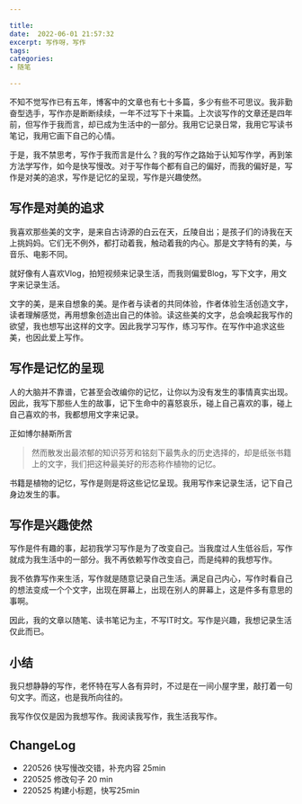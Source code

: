 ```yaml
---

title: 
date:  2022-06-01 21:57:32
excerpt: 写作呀，写作
tags: 
categories: 
- 随笔

---
```


不知不觉写作已有五年，博客中的文章也有七十多篇，多少有些不可思议。我非勤奋型选手，写作亦是断断续续，一年不过写下十来篇。上次谈写作的文章还是四年前，但写作于我而言，却已成为生活中的一部分。我用它记录日常，我用它写读书笔记，我用它画下自己的心情。
 
于是，我不禁思考，写作于我而言是什么？我的写作之路始于认知写作学，再到笨方法学写作，如今是快写慢改。对于写作每个都有自己的偏好，而我的偏好是，写作是对美的追求，写作是记忆的呈现，写作是兴趣使然。
 
## 写作是对美的追求
 
我喜欢那些美的文字，是来自古诗源的白云在天，丘陵自出；是孩子们的诗我在天上挑妈妈。它们无不例外，都打动着我，触动着我的内心。那是文字特有的美，与音乐、电影不同。
 
就好像有人喜欢Vlog，拍短视频来记录生活，而我则偏爱Blog，写下文字，用文字来记录生活。
 
文字的美，是来自想象的美。是作者与读者的共同体验，作者体验生活创造文字，读者理解感觉，再用想象创造出自己的体验。读这些美的文字，总会唤起我写作的欲望，我也想写出这样的文字。因此我学习写作，练习写作。在写作中追求这些美，也因此爱上写作。
 
## 写作是记忆的呈现
 
人的大脑并不靠谱，它甚至会改编你的记忆，让你以为没有发生的事情真实出现。因此，我写下那些人生的故事，记下生命中的喜怒哀乐，碰上自己喜欢的事，碰上自己喜欢的书，我都想用文字来记录。
 
正如博尔赫斯所言
> 然而散发出最浓郁的知识芬芳和铭刻下最隽永的历史选择的，却是纸张书籍上的文字，我们把这种最美好的形态称作植物的记忆。
 
书籍是植物的记忆，写作是则是将这些记忆呈现。我用写作来记录生活，记下自己身边发生的事。
 
## 写作是兴趣使然
 
写作是件有趣的事，起初我学习写作是为了改变自己。当我度过人生低谷后，写作就成为我生活中的一部分。我不再依赖写作改变自己，而是纯粹的我想写作。
 
我不依靠写作来生活，写作就是随意记录自己生活。满足自己内心，写作时看自己的想法变成一个个文字，出现在屏幕上，出现在别人的屏幕上，这是件多有意思的事啊。
 
因此，我的文章以随笔、读书笔记为主，不写IT时文。写作是兴趣，我想记录生活仅此而已。
 
## 小结
 
我只想静静的写作，老怀特在写人各有异时，不过是在一间小屋字里，敲打着一句句文字。而这，也是我所向往的。
 
我写作仅仅是因为我想写作。我阅读我写作，我生活我写作。
 
## ChangeLog
- 220526 快写慢改交错，补充内容 25min 
- 220525 修改句子 20 min 
- 220525 构建小标题，快写25min
